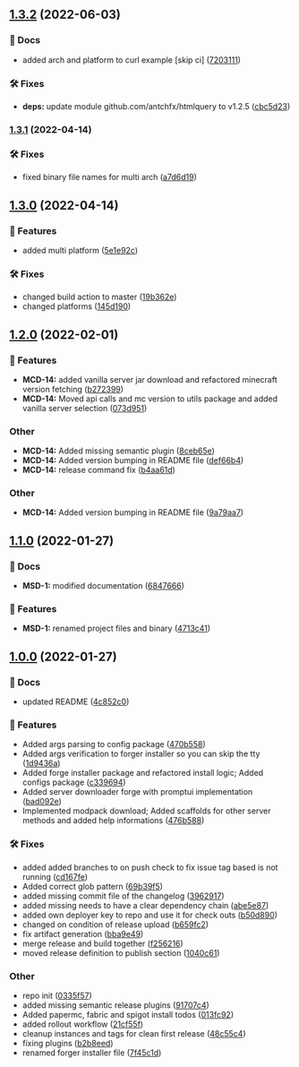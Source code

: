 ## [1.3.2](https://github.com/lyssar/msdcli/compare/1.3.1...1.3.2) (2022-06-03)


### 📔 Docs

* added arch and platform to curl example [skip ci] ([7203111](https://github.com/lyssar/msdcli/commit/7203111e33c672590ff321c4cdb0f5befb7fd982))


### 🛠 Fixes

* **deps:** update module github.com/antchfx/htmlquery to v1.2.5 ([cbc5d23](https://github.com/lyssar/msdcli/commit/cbc5d23915d74672eada4dec3aa5c0dfdf9fe439))

### [1.3.1](https://github.com/lyssar/msdcli/compare/1.3.0...1.3.1) (2022-04-14)


### 🛠 Fixes

* fixed binary file names for multi arch ([a7d6d19](https://github.com/lyssar/msdcli/commit/a7d6d192379575b6b345975499ca9d51e9963237))

## [1.3.0](https://github.com/lyssar/msdcli/compare/1.2.0...1.3.0) (2022-04-14)


### 🚀 Features

* added multi platform ([5e1e92c](https://github.com/lyssar/msdcli/commit/5e1e92cc4a94be90f1899c753a5e7384bfcba162))


### 🛠 Fixes

* changed build action to master ([19b362e](https://github.com/lyssar/msdcli/commit/19b362e72ffb819303522a528c17d87fb0c13753))
* changed platforms ([145d190](https://github.com/lyssar/msdcli/commit/145d19070f8023a04e9c89a39357f04b78a0c084))

## [1.2.0](https://github.com/lyssar/msdcli/compare/1.1.0...1.2.0) (2022-02-01)

### 🚀 Features

* **MCD-14:** added vanilla server jar download and refactored minecraft version fetching ([b272399](https://github.com/lyssar/msdcli/commit/b272399aae0a814172556d9aee73919fb0a918a1))
* **MCD-14:** Moved api calls and mc version to utils package and added vanilla server selection ([073d951](https://github.com/lyssar/msdcli/commit/073d951973230751e17e2228b25ce430d1294ee3))


### Other

* **MCD-14:** Added missing semantic plugin ([8ceb65e](https://github.com/lyssar/msdcli/commit/8ceb65e29138af50a93ad08c64fee0f03c57a675))
* **MCD-14:** Added version bumping in README file ([def66b4](https://github.com/lyssar/msdcli/commit/def66b48d5a9fa6f2a862805ddff907810dfea8a))
* **MCD-14:** release command fix ([b4aa61d](https://github.com/lyssar/msdcli/commit/b4aa61db2a55f8b52fe1912b5fb9b362bdaadf38))

### Other

* **MCD-14:** Added version bumping in README file ([9a79aa7](https://github.com/lyssar/msdcli/commit/9a79aa7f1cc7ad0d457e54b5059d6dc4b0a032fe))

## [1.1.0](https://github.com/lyssar/msdcli/compare/1.0.0...1.1.0) (2022-01-27)


### 📔 Docs

* **MSD-1:** modified documentation ([6847666](https://github.com/lyssar/msdcli/commit/6847666fb996e2bc2f95837726f1d2ac199d9330))


### 🚀 Features

* **MSD-1:** renamed project files and binary ([4713c41](https://github.com/lyssar/msdcli/commit/4713c41e9c9a344292ee32b4dd99c7f7329e91a8))

## [1.0.0](https://github.com/lyssar/mcdownloader/compare/...1.0.0) (2022-01-27)


### 📔 Docs

* updated README ([4c852c0](https://github.com/lyssar/mcdownloader/commit/4c852c0b9d585f72631d47298774a22668b39b93))


### 🚀 Features

* Added args parsing to config package ([470b558](https://github.com/lyssar/mcdownloader/commit/470b558d1962810d04777aea435d1a99f78aa83b))
* Added args verification to forger installer so you can skip the tty ([1d9436a](https://github.com/lyssar/mcdownloader/commit/1d9436a9c758fe7b1325c7a4b21088007f916c48))
* Added forge installer package and refactored install logic; Added configs package ([c339694](https://github.com/lyssar/mcdownloader/commit/c339694cb0fbb0073d6f9bbbe3566eb2595ffb02))
* Added server downloader forge with promptui implementation ([bad092e](https://github.com/lyssar/mcdownloader/commit/bad092e5c893749e911f2e9fa7daef969add66f0))
* Implemented modpack download; Added scaffolds for other server methods and added help informations ([476b588](https://github.com/lyssar/mcdownloader/commit/476b5881126219fe18d62714c9d31b65cf787f59))


### 🛠 Fixes

* added added branches to on push check to fix issue tag based is not running ([cd167fe](https://github.com/lyssar/mcdownloader/commit/cd167fec49f36cc3057495b307849f85185cfe90))
* Added correct glob pattern ([69b39f5](https://github.com/lyssar/mcdownloader/commit/69b39f550c6777f39b04b80aaff1eb7d7b9b272b))
* added missing commit file of the changelog ([3962917](https://github.com/lyssar/mcdownloader/commit/39629173ea47ce002c536398f1d9004c6b5a0d37))
* added missing needs to have a clear dependency chain ([abe5e87](https://github.com/lyssar/mcdownloader/commit/abe5e87368cc2355fb403bae8d1468544cb62bcf))
* added own deployer key to repo and use it for check outs ([b50d890](https://github.com/lyssar/mcdownloader/commit/b50d8901c0faaf6b930cd9a5b520d83219e2792c))
* changed on condition of release upload ([b659fc2](https://github.com/lyssar/mcdownloader/commit/b659fc2d4a0706e1be0e9c66ca9def30ae5a3d05))
* fix artifact generation ([bba9e49](https://github.com/lyssar/mcdownloader/commit/bba9e49d2fe6abf463d526e01999c67450f52aa2))
* merge release and build together ([f256216](https://github.com/lyssar/mcdownloader/commit/f256216dfd5f8251a06f0936f176e1b43acdcc76))
* moved release definition to publish section ([1040c61](https://github.com/lyssar/mcdownloader/commit/1040c615832f91861d894c049e7e4313174491c0))


### Other

* repo init ([0335f57](https://github.com/lyssar/mcdownloader/commit/0335f57cdb51f69370817d16857af8dbbf722516))
* added missing semantic release plugins ([91707c4](https://github.com/lyssar/mcdownloader/commit/91707c4e28f17a3d6ae99501d98798647a08e41c))
* Added papermc, fabric and spigot install todos ([013fc92](https://github.com/lyssar/mcdownloader/commit/013fc92c9cdee8904f88b154173b0d740764d8c9))
* added rollout workflow ([21cf55f](https://github.com/lyssar/mcdownloader/commit/21cf55fe0f097ec5577cb922610167777ce3b782))
* cleanup instances and tags for clean first release ([48c55c4](https://github.com/lyssar/mcdownloader/commit/48c55c412b38a544dcc1b9fd53c07a0158936c81))
* fixing plugins ([b2b8eed](https://github.com/lyssar/mcdownloader/commit/b2b8eed8a5f58e0a2d42dcc50241ef01eaa982c0))
* renamed forger installer file ([7f45c1d](https://github.com/lyssar/mcdownloader/commit/7f45c1dc586c1aa7de0a3d34a200599a9d2f43a0))

